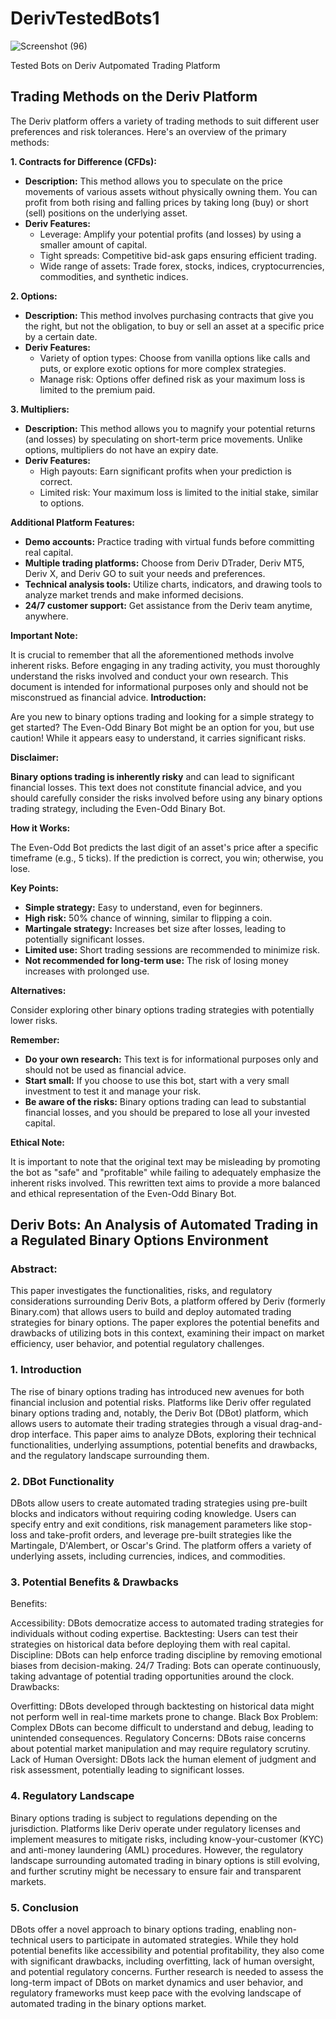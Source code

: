 
# DerivTestedBots1

![Screenshot (96)](https://github.com/97joseph/DerivTestedBots1/assets/33089347/6d0ad3b4-89d2-419a-9518-b5b3ef821874)



 Tested Bots on Deriv Autpomated Trading Platform


## Trading Methods on the Deriv Platform

The Deriv platform offers a variety of trading methods to suit different user preferences and risk tolerances. Here's an overview of the primary methods:

**1. Contracts for Difference (CFDs):**

* **Description:** This method allows you to speculate on the price movements of various assets without physically owning them. You can profit from both rising and falling prices by taking long (buy) or short (sell) positions on the underlying asset.
* **Deriv Features:** 
    * Leverage: Amplify your potential profits (and losses) by using a smaller amount of capital.
    * Tight spreads: Competitive bid-ask gaps ensuring efficient trading.
    * Wide range of assets: Trade forex, stocks, indices, cryptocurrencies, commodities, and synthetic indices.

**2. Options:**

* **Description:** This method involves purchasing contracts that give you the right, but not the obligation, to buy or sell an asset at a specific price by a certain date.
* **Deriv Features:** 
    * Variety of option types: Choose from vanilla options like calls and puts, or explore exotic options for more complex strategies.
    * Manage risk: Options offer defined risk as your maximum loss is limited to the premium paid.

**3. Multipliers:**

* **Description:** This method allows you to magnify your potential returns (and losses) by speculating on short-term price movements. Unlike options, multipliers do not have an expiry date.
* **Deriv Features:**
    * High payouts: Earn significant profits when your prediction is correct.
    * Limited risk: Your maximum loss is limited to the initial stake, similar to options.

**Additional Platform Features:**

* **Demo accounts:** Practice trading with virtual funds before committing real capital.
* **Multiple trading platforms:** Choose from Deriv DTrader, Deriv MT5, Deriv X, and Deriv GO to suit your needs and preferences.
* **Technical analysis tools:** Utilize charts, indicators, and drawing tools to analyze market trends and make informed decisions.
* **24/7 customer support:** Get assistance from the Deriv team anytime, anywhere.

**Important Note:**

It is crucial to remember that all the aforementioned methods involve inherent risks. Before engaging in any trading activity, you must thoroughly understand the risks involved and conduct your own research. This document is intended for informational purposes only and should not be misconstrued as financial advice.
**Introduction:**

Are you new to binary options trading and looking for a simple strategy to get started? The Even-Odd Binary Bot might be an option for you, but use caution! While it appears easy to understand, it carries significant risks.

**Disclaimer:**

**Binary options trading is inherently risky** and can lead to significant financial losses. This text does not constitute financial advice, and you should carefully consider the risks involved before using any binary options trading strategy, including the Even-Odd Binary Bot.

**How it Works:**

The Even-Odd Bot predicts the last digit of an asset's price after a specific timeframe (e.g., 5 ticks). If the prediction is correct, you win; otherwise, you lose.

**Key Points:**

* **Simple strategy:** Easy to understand, even for beginners.
* **High risk:** 50% chance of winning, similar to flipping a coin.
* **Martingale strategy:** Increases bet size after losses, leading to potentially significant losses.
* **Limited use:** Short trading sessions are recommended to minimize risk.
* **Not recommended for long-term use:** The risk of losing money increases with prolonged use.

**Alternatives:**

Consider exploring other binary options trading strategies with potentially lower risks.

**Remember:**

* **Do your own research:** This text is for informational purposes only and should not be used as financial advice.
* **Start small:** If you choose to use this bot, start with a very small investment to test it and manage your risk.
* **Be aware of the risks:** Binary options trading can lead to substantial financial losses, and you should be prepared to lose all your invested capital.

**Ethical Note:**

It is important to note that the original text may be misleading by promoting the bot as "safe" and "profitable" while failing to adequately emphasize the inherent risks involved. This rewritten text aims to provide a more balanced and ethical representation of the Even-Odd Binary Bot.



## Deriv Bots: An Analysis of Automated Trading in a Regulated Binary Options Environment

### Abstract:

This paper investigates the functionalities, risks, and regulatory considerations surrounding Deriv Bots, a platform offered by Deriv (formerly Binary.com) that allows users to build and deploy automated trading strategies for binary options. The paper explores the potential benefits and drawbacks of utilizing bots in this context, examining their impact on market efficiency, user behavior, and potential regulatory challenges.

### 1. Introduction

The rise of binary options trading has introduced new avenues for both financial inclusion and potential risks. Platforms like Deriv offer regulated binary options trading and, notably, the Deriv Bot (DBot) platform, which allows users to automate their trading strategies through a visual drag-and-drop interface. This paper aims to analyze DBots, exploring their technical functionalities, underlying assumptions, potential benefits and drawbacks, and the regulatory landscape surrounding them.

### 2. DBot Functionality

DBots allow users to create automated trading strategies using pre-built blocks and indicators without requiring coding knowledge. Users can specify entry and exit conditions, risk management parameters like stop-loss and take-profit orders, and leverage pre-built strategies like the Martingale, D'Alembert, or Oscar's Grind. The platform offers a variety of underlying assets, including currencies, indices, and commodities.

### 3. Potential Benefits & Drawbacks

Benefits:

Accessibility: DBots democratize access to automated trading strategies for individuals without coding expertise.
Backtesting: Users can test their strategies on historical data before deploying them with real capital.
Discipline: DBots can help enforce trading discipline by removing emotional biases from decision-making.
24/7 Trading: Bots can operate continuously, taking advantage of potential trading opportunities around the clock.
Drawbacks:

Overfitting: DBots developed through backtesting on historical data might not perform well in real-time markets prone to change.
Black Box Problem: Complex DBots can become difficult to understand and debug, leading to unintended consequences.
Regulatory Concerns: DBots raise concerns about potential market manipulation and may require regulatory scrutiny.
Lack of Human Oversight: DBots lack the human element of judgment and risk assessment, potentially leading to significant losses.

### 4. Regulatory Landscape

Binary options trading is subject to regulations depending on the jurisdiction. Platforms like Deriv operate under regulatory licenses and implement measures to mitigate risks, including know-your-customer (KYC) and anti-money laundering (AML) procedures. However, the regulatory landscape surrounding automated trading in binary options is still evolving, and further scrutiny might be necessary to ensure fair and transparent markets.

### 5. Conclusion

DBots offer a novel approach to binary options trading, enabling non-technical users to participate in automated strategies. While they hold potential benefits like accessibility and potential profitability, they also come with significant drawbacks, including overfitting, lack of human oversight, and potential regulatory concerns. Further research is needed to assess the long-term impact of DBots on market dynamics and user behavior, and regulatory frameworks must keep pace with the evolving landscape of automated trading in the binary options market.
